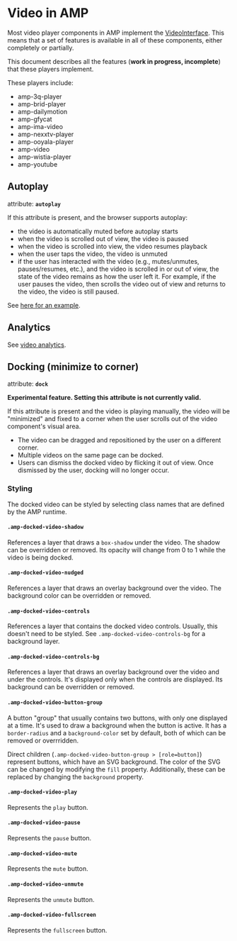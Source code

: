 # Video in AMP

Most video player components in AMP implement the [VideoInterface](https://github.com/ampproject/amphtml/blob/master/src/video-interface.js). This means
that a set of features is available in all of these components, either completely
or partially.

This document describes all the features (**work in progress, incomplete**) that
these players implement.

These players include:

- amp-3q-player
- amp-brid-player
- amp-dailymotion
- amp-gfycat
- amp-ima-video
- amp-nexxtv-player
- amp-ooyala-player
- amp-video
- amp-wistia-player
- amp-youtube

## Autoplay

attribute: **`autoplay`**

If this attribute is present, and the browser supports autoplay:

- the video is automatically muted before autoplay starts
- when the video is scrolled out of view, the video is paused
- when the video is scrolled into view, the video resumes playback
- when the user taps the video, the video is unmuted
- if the user has interacted with the video (e.g., mutes/unmutes, pauses/resumes, etc.), and the video is scrolled in or out of view, the state of the video remains as how the user left it. For example, if the user pauses the video, then scrolls the video out of view and returns to the video, the video is still paused.

See [here for an example](https://ampbyexample.com/components/amp-video/#autoplay).

## Analytics

See [video analytics](../extensions/amp-analytics/amp-video-analytics.md).

## Docking (minimize to corner)

attribute: **`dock`**

**Experimental feature. Setting this attribute is not currently valid.**

If this attribute is present and the video is playing manually, the video will
be "minimized" and fixed to a corner when the user scrolls out of the video
component's visual area.

- The video can be dragged and repositioned by the user on a different corner.
- Multiple videos on the same page can be docked.
- Users can dismiss the docked video by flicking it out of view. Once dismissed
by the user, docking will no longer occur.

### Styling

The docked video can be styled by selecting class names that are defined by the
AMP runtime.

#### `.amp-docked-video-shadow`

References a layer that draws a `box-shadow` under the video. The shadow can be
overridden or removed. Its opacity will change from 0 to 1 while the video is
being docked.

#### `.amp-docked-video-nudged`

References a layer that draws an overlay background over the video. The
background color can be overridden or removed.

#### `.amp-docked-video-controls`

References a layer that contains the docked video controls. Usually, this
doesn't need to be styled. See `.amp-docked-video-controls-bg` for a background
layer.

#### `.amp-docked-video-controls-bg`

References a layer that draws an overlay background over the video and under
the controls. It's displayed only when the controls are displayed. Its
background can be overridden or removed.

#### `.amp-docked-video-button-group`

A button "group" that usually contains two buttons, with only one displayed at
a time. It's used to draw a background when the button is active. It has a
`border-radius` and a `background-color` set by default, both of which can be
removed or overrridden.

Direct children (`.amp-docked-video-button-group > [role=button]`) represent
buttons, which have an SVG background. The color of the SVG can be changed by
modifying the `fill` property. Additionally, these can be replaced by changing
the `background` property.

#### `.amp-docked-video-play`

Represents the `play` button.

#### `.amp-docked-video-pause`

Represents the `pause` button.

#### `.amp-docked-video-mute`

Represents the `mute` button.

#### `.amp-docked-video-unmute`

Represents the `unmute` button.

#### `.amp-docked-video-fullscreen`

Represents the `fullscreen` button.


